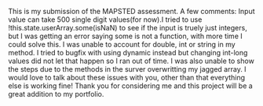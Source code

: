 This is my submission of the MAPSTED assessment. A few comments: Input value can take 500 single digit values(for now).I tried to use !this.state.userArray.some(isNaN) to see if the input is truely just integers, but I was getting an error saying some is not a function, with more time I could solve this. I was unable to account for double, int or string in my method. I tried to bugfix with using dynamic instead but changing int-long values did not let that happen so I ran out of time. I was also unable to show the steps due to the methods in the surver overwritting my jagged array. I would love to talk about these issues with you, other than that everything else is working fine! Thank you for considering me and this project will be a great addition to my portfolio.
